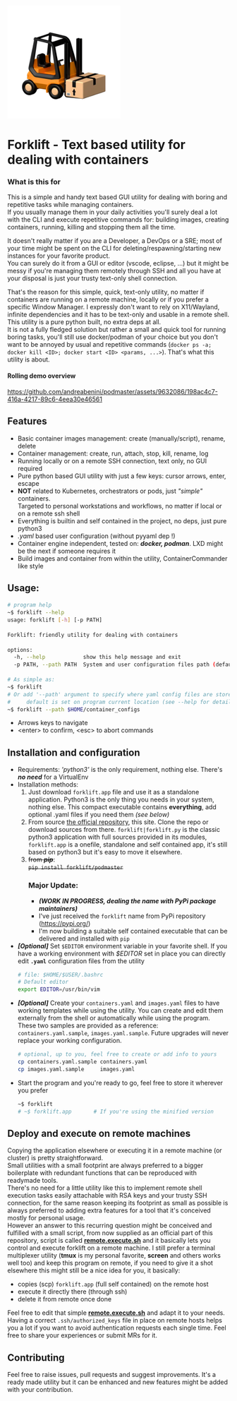 ![Forklift logo](icon.png)

# Forklift - Text based utility for dealing with containers
### What is this for
This is a simple and handy text based GUI utility for dealing with boring
and repetitive tasks while managing containers.  
If you usually manage them in your daily activities you'll surely deal
a lot with the CLI and execute repetitive commands for: 
building images, creating containers, running, killing and stopping
them all the time.  

It doesn't really matter if you are a Developer, a DevOps or a SRE;
most of your time might be spent on the CLI for deleting/respawning/starting
new instances for your favorite product.  
You can surely do it from a GUI or editor (vscode, eclipse, ...)
but it might be messy if you're managing them remotely through SSH and all
you have at your disposal is just your trusty text-only shell connection.  

That's the reason for this simple, quick, text-only utility,
no matter if containers are running on a remote machine, locally or if
you prefer a specific Window Manager.
I expressly don't want to rely on X11/Wayland, infinite dependencies 
and it has to be text-only and usable in a remote shell. This utility is a
pure python built, no extra deps at all.  
It is not a fully fledged solution but rather a small and quick tool for
running boring tasks, you'll still use docker/podman of your choice but
you don't want to be annoyed by usual and repetitive commands
    (`docker ps -a; docker kill <ID>; docker start <ID> <params, ...>`).
That's what this utility is about.


#### Rolling demo overview
https://github.com/andreabenini/podmaster/assets/9632086/198ac4c7-416a-4217-89c6-4eea30e46561


## Features 
- Basic container images management: create (manually/script), rename, delete
- Container management: create, run, attach, stop, kill, rename, log
- Running locally or on a remote SSH connection, text only, no GUI required
- Pure python based GUI utility with just a few keys: cursor arrows, enter, escape
- **NOT** related to Kubernetes, orchestrators or pods, just _"simple"_ containers.  
    Targeted to personal workstations and workflows, no matter if local or on a
    remote ssh shell
- Everything is builtin and self contained in the project, no deps, just pure python3
- _.yaml_ based user configuration (without pyyaml dep !)
- Container engine independent, tested on: **_docker, podman_**. LXD might be
    the next if someone requires it
- Build images and container from within the utility, ContainerCommander like style


## Usage:
```sh
# program help
~$ forklift --help
usage: forklift [-h] [-p PATH]

Forklift: friendly utility for dealing with containers

options:
  -h, --help            show this help message and exit
  -p PATH, --path PATH  System and user configuration files path (default: /where/this/utility/is/stored)

# As simple as:
~$ forklift
# Or add '--path' argument to specify where yaml config files are stored
#     default is set on program current location (see --help for details)
~$ forklift --path $HOME/container_configs
```
- Arrows keys to navigate
- \<enter> to confirm, \<esc> to abort commands


## Installation and configuration

- Requirements: _'python3'_ is the only requirement, nothing else. There's **_no need_** for a VirtualEnv
- Installation methods:
    1. Just download `forklift.app` file and use it as a standalone application. Python3 is the only thing
    you needs in your system, nothing else. This compact executable contains **everything**,
    add optional .yaml files if you need them _(see below)_
    2. From source [the official repository](https://github.com/andreabenini/podmaster/tree/main/forklift),
    this site. Clone the repo or download sources from there. `forklift|forklift.py` is the classic python3
    application with full sources provided in its modules, `forklift.app` is a onefile, standalone and self
    contained app, it's still based on python3 but it's easy to move it elsewhere.
    3. ~~from **_pip_**~~:  
        ~~`pip install forklift/podmaster`~~  
        ### Major Update:
        - **_(WORK IN PROGRESS, dealing the name with PyPi package maintainers)_**
        - I've just received the `forklift` name from PyPi repository
        (https://pypi.org/)  
        - I'm now building a suitable self contained executable that can be delivered and installed with `pip`
- **_[Optional]_** Set `$EDITOR` environment variable in your favorite shell. If you have a working
    environment with *$EDITOR* set in place you can directly edit **`.yaml`** configuration files
    from the utility
    ```sh
    # file: $HOME/$USER/.bashrc
    # Default editor
    export EDITOR=/usr/bin/vim
    ```
- **_[Optional]_** Create your `containers.yaml` and `images.yaml` files to have working templates
    while using the utility. You can create and edit them externally from the shell or 
    automatically while using the program. These two samples are provided as a reference:
    `containers.yaml.sample`, `images.yaml.sample`. Future upgrades will never replace your working
    configuration.
    ```sh
    # optional, up to you, feel free to create or add info to yours
    cp containers.yaml.sample containers.yaml
    cp images.yaml.sample     images.yaml
    ```
- Start the program and you're ready to go, feel free to store it wherever you prefer
    ```sh
    ~$ forklift
    # ~$ forklift.app       # If you're using the minified version
    ```


## Deploy and execute on remote machines
Copying the application elsewhere or executing it in a remote machine (or cluster) is pretty
straightforward.  
Small utilities with a small footprint are always preferred to a bigger boilerplate with redundant
functions that can be reproduced with readymade tools.  
There's no need for a little utility like this to implement remote shell execution tasks easily attachable
with RSA keys and your trusty SSH connection, for the same reason keeping its footprint as small as
possible is always preferred to adding extra features for a tool that it's conceived mostly for personal
usage.  
However an answer to this recurring question might be conceived and fulfilled with a small script, from
now supplied as an official part of this repository, script is called **[remote.execute.sh](remote.execute.sh)** and it basically
lets you control and execute forklift on a remote machine. I still prefer a terminal multiplexer utility
(**tmux** is my personal favorite, **screen** and others works well too) and keep this program on remote,
if you need to give it a shot elsewhere this might still be a nice idea for you, it basically:  
- copies (scp) `forklift.app` (full self contained) on the remote host
- execute it directly there (through ssh)
- delete it from remote once done

Feel free to edit that simple **[remote.execute.sh](remote.execute.sh)** and adapt it to your needs. Having a correct 
`.ssh/authorized_keys` file in place on remote hosts helps you a lot if you want to avoid authentication
requests each single time. Feel free to share your experiences or submit MRs for it.


## Contributing
Feel free to raise issues, pull requests and suggest improvements. It's a ready
made utility but it can be enhanced and new features might be added with your
contribution.
